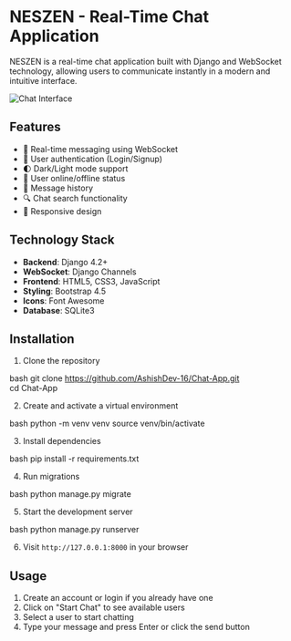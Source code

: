 # NESZEN - Real-Time Chat Application

NESZEN is a real-time chat application built with Django and WebSocket technology, allowing users to communicate instantly in a modern and intuitive interface.

![Chat Interface](screenshot.png)

## Features

- 🚀 Real-time messaging using WebSocket
- 🔐 User authentication (Login/Signup)
- 🌓 Dark/Light mode support
- 👤 User online/offline status
- 💬 Message history
- 🔍 Chat search functionality
- 📱 Responsive design

## Technology Stack

- **Backend**: Django 4.2+
- **WebSocket**: Django Channels
- **Frontend**: HTML5, CSS3, JavaScript
- **Styling**: Bootstrap 4.5
- **Icons**: Font Awesome
- **Database**: SQLite3

## Installation

1. Clone the repository

bash
git clone https://github.com/AshishDev-16/Chat-App.git  
cd Chat-App

2. Create and activate a virtual environment

bash
python -m venv venv
source venv/bin/activate

3. Install dependencies

bash
pip install -r requirements.txt

4. Run migrations

bash
python manage.py migrate

5. Start the development server

bash
python manage.py runserver

6. Visit `http://127.0.0.1:8000` in your browser

## Usage

1. Create an account or login if you already have one
2. Click on "Start Chat" to see available users
3. Select a user to start chatting
4. Type your message and press Enter or click the send button

